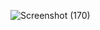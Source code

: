 ![Screenshot (170)](https://github.com/IbrahimGazi2022/Login-Form---Tailwind-CSS/assets/98854925/680c300a-86d7-4740-a396-1f300065807e)
